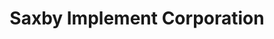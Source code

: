 ---
title: "Saxby Implement Corporation"
url: /mendon/saxby-implement-corporation/
shop: Landwirtschaftlich
---
